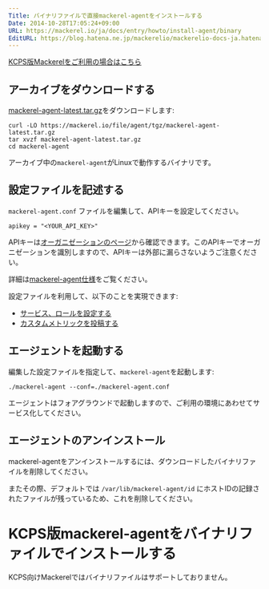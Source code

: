 ```yaml
---
Title: バイナリファイルで直接mackerel-agentをインストールする
Date: 2014-10-28T17:05:24+09:00
URL: https://mackerel.io/ja/docs/entry/howto/install-agent/binary
EditURL: https://blog.hatena.ne.jp/mackerelio/mackerelio-docs-ja.hatenablog.mackerel.io/atom/entry/8454420450070885461
---
```


<p><a href="#kcps">KCPS版Mackerelをご利用の場合はこちら</a></p>

<h2 id="download">アーカイブをダウンロードする</h2>

[mackerel-agent-latest.tar.gz](https://mackerel.io/file/agent/tgz/mackerel-agent-latest.tar.gz)をダウンロードします:

```
curl -LO https://mackerel.io/file/agent/tgz/mackerel-agent-latest.tar.gz
tar xvzf mackerel-agent-latest.tar.gz
cd mackerel-agent
```

アーカイブ中の`mackerel-agent`がLinuxで動作するバイナリです。

<h2 id="config">設定ファイルを記述する</h2>

`mackerel-agent.conf` ファイルを編集して、APIキーを設定してください。

```
apikey = "<YOUR_API_KEY>"
```

APIキーは[オーガニゼーションのページ](https://mackerel.io/my)から確認できます。このAPIキーでオーガニゼーションを識別しますので、APIキーは外部に漏らさないようご注意ください。

詳細は[mackerel-agent仕様](https://mackerel.io/ja/docs/entry/spec/agent)をご覧ください。

設定ファイルを利用して、以下のことを実現できます:

- [サービス、ロールを設定する](https://mackerel.io/ja/docs/entry/spec/agent#setting-services-and-roles)
- [カスタムメトリックを投稿する](https://mackerel.io/ja/docs/entry/advanced/custom-metrics)

<h2 id="start">エージェントを起動する</h2>

編集した設定ファイルを指定して、`mackerel-agent`を起動します:

```
./mackerel-agent --conf=./mackerel-agent.conf
```

エージェントはフォアグラウンドで起動しますので、ご利用の環境にあわせてサービス化してください。

<h2 id="uninstall">エージェントのアンインストール</h2>

mackerel-agentをアンインストールするには、ダウンロードしたバイナリファイルを削除してください。

またその際、デフォルトでは `/var/lib/mackerel-agent/id` にホストIDの記録されたファイルが残っているため、これを削除してください。

<h1 id="kcps">KCPS版mackerel-agentをバイナリファイルでインストールする</h1>

KCPS向けMackerelではバイナリファイルはサポートしておりません。
